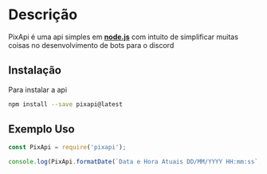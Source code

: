 # Descrição

PixApi é uma api simples em **[node.js](https://www.npmjs.com/)** com intuito de simplificar muitas coisas no desenvolvimento de bots para o discord

## Instalação

Para instalar a api

```bash
npm install --save pixapi@latest
```

## Exemplo Uso

```javascript
const PixApi = require('pixapi');

console.log(PixApi.formatDate(`Data e Hora Atuais DD/MM/YYYY HH:mm:ss`, Date.now()));

```
